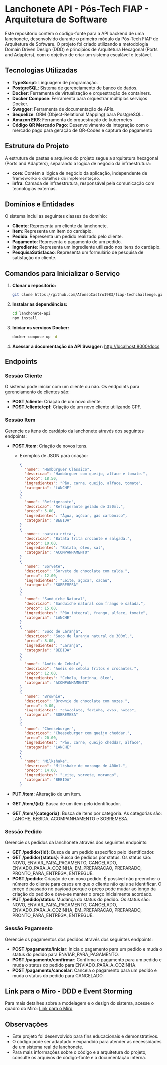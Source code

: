# Lanchonete API - Pós-Tech FIAP - Arquitetura de Software

Este repositório contém o código-fonte para a API backend de uma lanchonete, desenvolvido durante o primeiro módulo da Pós-Tech FIAP de Arquitetura de Software. O projeto foi criado utilizando a metodologia Domain Driven Design (DDD) e princípios de Arquitetura Hexagonal (Ports and Adapters), com o objetivo de criar um sistema escalável e testável.

## Tecnologias Utilizadas

- **TypeScript**: Linguagem de programação.
- **PostgreSQL**: Sistema de gerenciamento de banco de dados.
- **Docker**: Ferramenta de virtualização e orquestração de containers.
- **Docker Compose**: Ferramenta para orquestrar múltiplos serviços Docker.
- **Swagger**: Ferramenta de documentação de APIs.
- **Sequelize**: ORM (Object-Relational Mapping) para PostgreSQL.
- **Amazon EKS**: Ferramenta de orquestração de kubernetes
- **Código QR Mercado Pago**: Desenvolvimento da integração com o mercado pago para geração de QR-Codes e captura do pagamento

## Estrutura do Projeto

A estrutura de pastas e arquivos do projeto segue a arquitetura hexagonal (Ports and Adapters), separando a lógica de negócio da infraestrutura:

- **core**: Contém a lógica de negócio da aplicação, independente de frameworks e detalhes de implementação.
- **infra**: Camada de infraestrutura, responsável pela comunicação com tecnologias externas.

## Domínios e Entidades

O sistema inclui as seguintes classes de domínio:

- **Cliente**: Representa um cliente da lanchonete.
- **Item**: Representa um item do cardápio.
- **Pedido**: Representa um pedido realizado pelo cliente.
- **Pagamento**: Representa o pagamento de um pedido.
- **Ingrediente**: Representa um ingrediente utilizado nos itens do cardápio.
- **PesquisaSatisfacao**: Representa um formulário de pesquisa de satisfação do cliente.

## Comandos para Inicializar o Serviço

1. **Clonar o repositório:**
    ```bash
    git clone https://github.com/AfonsoCastro1983/fiap-techchallenge.git
    ```

2. **Instalar as dependências:**
    ```bash
    cd lanchonete-api
    npm install
    ```

3. **Iniciar os serviços Docker:**
    ```bash
    docker-compose up -d
    ```

4. **Acessar a documentação da API Swagger:**
    [http://localhost:8000/docs](http://localhost:8000/docs)

## Endpoints

### Sessão Cliente

O sistema pode iniciar com um cliente ou não. Os endpoints para gerenciamento de clientes são:

- **POST /cliente**: Criação de um novo cliente.
- **POST /cliente/cpf**: Criação de um novo cliente utilizando CPF.

### Sessão Item

Gerencie os itens do cardápio da lanchonete através dos seguintes endpoints:

- **POST /item**: Criação de novos itens.
  - Exemplos de JSON para criação:
    ```json
    {
      "nome": "Hambúrguer Clássico",
      "descricao": "Hambúrguer com queijo, alface e tomate.",
      "preco": 18.50,
      "ingredientes": "Pão, carne, queijo, alface, tomate",
      "categoria": "LANCHE"
    }
    {
      "nome": "Refrigerante",
      "descricao": "Refrigerante gelado de 350ml.",
      "preco": 5.00,
      "ingredientes": "Água, açúcar, gás carbônico",
      "categoria": "BEBIDA"
    }
    {
      "nome": "Batata Frita",
      "descricao": "Batata frita crocante e salgada.",
      "preco": 10.00,
      "ingredientes": "Batata, óleo, sal",
      "categoria": "ACOMPANHAMENTO"
    }
    {
      "nome": "Sorvete",
      "descricao": "Sorvete de chocolate com calda.",
      "preco": 12.00,
      "ingredientes": "Leite, açúcar, cacau",
      "categoria": "SOBREMESA"
    }
    {
      "nome": "Sanduíche Natural",
      "descricao": "Sanduíche natural com frango e salada.",
      "preco": 15.00,
      "ingredientes": "Pão integral, frango, alface, tomate",
      "categoria": "LANCHE"
    }
    {
      "nome": "Suco de Laranja",
      "descricao": "Suco de laranja natural de 300ml.",
      "preco": 8.00,
      "ingredientes": "Laranja",
      "categoria": "BEBIDA"
    }
    {
      "nome": "Anéis de Cebola",
      "descricao": "Anéis de cebola fritos e crocantes.",
      "preco": 12.00,
      "ingredientes": "Cebola, farinha, óleo",
      "categoria": "ACOMPANHAMENTO"
    }
    {
      "nome": "Brownie",
      "descricao": "Brownie de chocolate com nozes.",
      "preco": 9.00,
      "ingredientes": "Chocolate, farinha, ovos, nozes",
      "categoria": "SOBREMESA"
    }
    {
      "nome": "Cheeseburger",
      "descricao": "Cheeseburger com queijo cheddar.",
      "preco": 20.00,
      "ingredientes": "Pão, carne, queijo cheddar, alface",
      "categoria": "LANCHE"
    }
    {
      "nome": "Milkshake",
      "descricao": "Milkshake de morango de 400ml.",
      "preco": 14.00,
      "ingredientes": "Leite, sorvete, morango",
      "categoria": "BEBIDA"
    }
    ```

- **PUT /item**: Alteração de um item.
- **GET /item/{id}**: Busca de um item pelo identificador.
- **GET /item/{categoria}**: Busca de itens por categoria. As categorias são: LANCHE, BEBIDA, ACOMPANHAMENTO e SOBREMESA.

### Sessão Pedido

Gerencie os pedidos da lanchonete através dos seguintes endpoints:

- **GET /pedido/{id}**: Busca de um pedido específico pelo identificador.
- **GET /pedido/{status}**: Busca de pedidos por status. Os status são: NOVO, ENVIAR_PARA_PAGAMENTO, CANCELADO, ENVIADO_PARA_A_COZINHA, EM_PREPARACAO, PREPARADO, PRONTO_PARA_ENTREGA, ENTREGUE.
- **POST /pedido**: Criação de um novo pedido. É possível não preencher o número do cliente para casos em que o cliente não quis se identificar. O preço é passado no payload porque o preço pode mudar ao longo da criação do pedido e deve-se manter o preço inicialmente acordado.
- **PUT /pedido/status**: Mudança do status do pedido. Os status são: NOVO, ENVIAR_PARA_PAGAMENTO, CANCELADO, ENVIADO_PARA_A_COZINHA, EM_PREPARACAO, PREPARADO, PRONTO_PARA_ENTREGA, ENTREGUE.

### Sessão Pagamento

Gerencie os pagamentos dos pedidos através dos seguintes endpoints:

- **POST /pagamento/iniciar**: Inicia o pagamento para um pedido e muda o status do pedido para ENVIAR_PARA_PAGAMENTO.
- **POST /pagamento/confirmar**: Confirma o pagamento para um pedido e muda o status do pedido para ENVIADO_PARA_A_COZINHA.
- **POST /pagamento/cancelar**: Cancela o pagamento para um pedido e muda o status do pedido para CANCELADO.


## Link para o Miro - DDD e Event Storming

Para mais detalhes sobre a modelagem e o design do sistema, acesse o quadro do Miro:
[Link para o Miro](https://miro.com/app/board/uXjVKJNKqKg=/?share_link_id=577001495836)

## Observações

- Este projeto foi desenvolvido para fins educacionais e demonstrativos.
- O código pode ser adaptado e expandido para atender às necessidades de um sistema real de lanchonete.
- Para mais informações sobre o código e a arquitetura do projeto, consulte os arquivos de código-fonte e a documentação interna.
```
